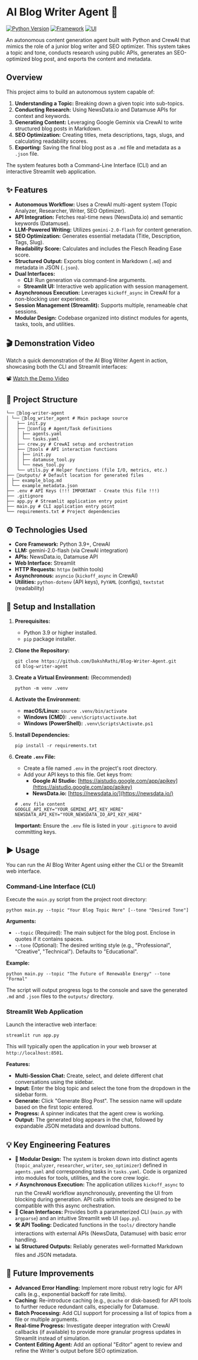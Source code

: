# AI Blog Writer Agent 📝

[![Python Version](https://img.shields.io/badge/Python-3.9%2B-blue.svg)](https://python.org)
[![Framework](https://img.shields.io/badge/Framework-CrewAI-orange.svg)](https://crewai.com/)
[![UI](https://img.shields.io/badge/UI-Streamlit-red.svg)](https://streamlit.io/)

An autonomous content generation agent built with Python and CrewAI that mimics the role of a junior blog writer and SEO optimizer. This system takes a topic and tone, conducts research using public APIs, generates an SEO-optimized blog post, and exports the content and metadata.

## Overview

This project aims to build an autonomous system capable of:

1.  **Understanding a Topic:** Breaking down a given topic into sub-topics.
2.  **Conducting Research:** Using NewsData.io and Datamuse APIs for context and keywords.
3.  **Generating Content:** Leveraging Google Geminix via CrewAI to write structured blog posts in Markdown.
4.  **SEO Optimization:** Creating titles, meta descriptions, tags, slugs, and calculating readability scores.
5.  **Exporting:** Saving the final blog post as a `.md` file and metadata as a `.json` file.

The system features both a Command-Line Interface (CLI) and an interactive Streamlit web application.

## ✨ Features

*   **Autonomous Workflow:** Uses a CrewAI multi-agent system (Topic Analyzer, Researcher, Writer, SEO Optimizer).
*   **API Integration:** Fetches real-time news (NewsData.io) and semantic keywords (Datamuse).
*   **LLM-Powered Writing:** Utilizes `gemini-2.0-flash` for content generation.
*   **SEO Optimization:** Generates essential metadata (Title, Description, Tags, Slug).
*   **Readability Score:** Calculates and includes the Flesch Reading Ease score.
*   **Structured Output:** Exports blog content in Markdown (`.md`) and metadata in JSON (`.json`).
*   **Dual Interfaces:**
    *   **CLI:** Run generation via command-line arguments.
    *   **Streamlit UI:** Interactive web application with session management.
*   **Asynchronous Execution:** Leverages `kickoff_async` in CrewAI for a non-blocking user experience.
*   **Session Management (Streamlit):** Supports multiple, renameable chat sessions.
*   **Modular Design:** Codebase organized into distinct modules for agents, tasks, tools, and utilities.

## 🎬 Demonstration Video

Watch a quick demonstration of the AI Blog Writer Agent in action, showcasing both the CLI and Streamlit interfaces:

📽️ [Watch the Demo Video](https://drive.google.com/file/d/1FUu5fjZbf302vp2Vu2jLAPO61ZX_M2kv/view?usp=sharing)

## 📂 Project Structure
```
└── 📁blog-writer-agent
│ └── 📁blog_writer_agent # Main package source
│   ├── init.py
│   ├── 📁config # Agent/Task definitions
│   │ ├── agents.yaml
│   │ └── tasks.yaml
│   ├── crew.py # CrewAI setup and orchestration
│   ├── 📁tools # API interaction functions
│   │ ├── init.py
│   │ ├── datamuse_tool.py
│   │ └── news_tool.py
│   └── utils.py # Helper functions (file I/O, metrics, etc.)
├── 📁outputs/ # Default location for generated files
│ ├── example_blog.md
│ └── example_metadata.json
├── .env # API Keys (!!! IMPORTANT - Create this file !!!)
├── .gitignore
├── app.py # Streamlit application entry point
├── main.py # CLI application entry point
└── requirements.txt # Project dependencies
```


## ⚙️ Technologies Used

*   **Core Framework:** Python 3.9+, CrewAI
*   **LLM:** gemini-2.0-flash (via CrewAI integration)
*   **APIs:** NewsData.io, Datamuse API
*   **Web Interface:** Streamlit
*   **HTTP Requests:** `httpx` (within tools)
*   **Asynchronous:** `asyncio` (`kickoff_async` in CrewAI)
*   **Utilities:** `python-dotenv` (API keys), `PyYAML` (configs), `textstat` (readability)

## 🚀 Setup and Installation

1.  **Prerequisites:**
    *   Python 3.9 or higher installed.
    *   `pip` package installer.

2.  **Clone the Repository:**
    ```
    git clone https://github.com/DakshRathi/Blog-Writer-Agent.git
    cd blog-writer-agent
    ```

3.  **Create a Virtual Environment:** (Recommended)
    ```
    python -m venv .venv
    ```

4.  **Activate the Environment:**
    *   **macOS/Linux:** `source .venv/bin/activate`
    *   **Windows (CMD):** `.venv\Scripts\activate.bat`
    *   **Windows (PowerShell):** `.venv\Scripts\Activate.ps1`

5.  **Install Dependencies:**
    ```
    pip install -r requirements.txt
    ```

6.  **Create `.env` File:**
    *   Create a file named `.env` in the project's root directory.
    *   Add your API keys to this file. Get keys from:
        *   **Google AI Studio:** [https://aistudio.google.com/app/apikey](https://aistudio.google.com/app/apikey)
        *   **NewsData.io:** [https://newsdata.io/](https://newsdata.io/)

    ```
    # .env file content
    GOOGLE_API_KEY="YOUR_GEMINI_API_KEY_HERE"
    NEWSDATA_API_KEY="YOUR_NEWSDATA_IO_API_KEY_HERE"
    ```
    **Important:** Ensure the `.env` file is listed in your `.gitignore` to avoid committing keys.

## ▶️ Usage

You can run the AI Blog Writer Agent using either the CLI or the Streamlit web interface.

### Command-Line Interface (CLI)

Execute the `main.py` script from the project root directory:

```
python main.py --topic "Your Blog Topic Here" [--tone "Desired Tone"]
```


**Arguments:**

*   `--topic` (Required): The main subject for the blog post. Enclose in quotes if it contains spaces.
*   `--tone` (Optional): The desired writing style (e.g., "Professional", "Creative", "Technical"). Defaults to "Educational".

**Example:**

```
python main.py --topic "The Future of Renewable Energy" --tone "Formal"
```


The script will output progress logs to the console and save the generated `.md` and `.json` files to the `outputs/` directory.

### Streamlit Web Application

Launch the interactive web interface:

```
streamlit run app.py
```


This will typically open the application in your web browser at `http://localhost:8501`.

**Features:**

*   **Multi-Session Chat:** Create, select, and delete different chat conversations using the sidebar.
*   **Input:** Enter the blog topic and select the tone from the dropdown in the sidebar form.
*   **Generate:** Click "Generate Blog Post". The session name will update based on the first topic entered.
*   **Progress:** A spinner indicates that the agent crew is working.
*   **Output:** The generated blog appears in the chat, followed by expandable JSON metadata and download buttons.


## 💡 Key Engineering Features


*   **🤖 Modular Design:** The system is broken down into distinct agents (`topic_analyzer`, `researcher`, `writer`, `seo_optimizer`) defined in `agents.yaml` and corresponding tasks in `tasks.yaml`. Code is organized into modules for tools, utilities, and the core crew logic.
*   **⚡ Asynchronous Execution:** The application utilizes `kickoff_async` to run the CrewAI workflow asynchronously, preventing the UI from blocking during generation. API calls within tools are designed to be compatible with this async orchestration.
*   **🧹 Clean Interfaces:** Provides both a parameterized CLI (`main.py` with `argparse`) and an intuitive Streamlit web UI (`app.py`).
*   **🛠️ API Tooling:** Dedicated functions in the `tools/` directory handle interactions with external APIs (NewsData, Datamuse) with basic error handling.
*   **📊 Structured Outputs:** Reliably generates well-formatted Markdown files and JSON metadata.


## 🔮 Future Improvements

*   **Advanced Error Handling:** Implement more robust retry logic for API calls (e.g., exponential backoff for rate limits).
*   **Caching:** Re-introduce caching (e.g., `@cache` or disk-based) for API tools to further reduce redundant calls, especially for Datamuse.
*   **Batch Processing:** Add CLI support for processing a list of topics from a file or multiple arguments.
*   **Real-time Progress:** Investigate deeper integration with CrewAI callbacks (if available) to provide more granular progress updates in Streamlit instead of simulation.
*   **Content Editing Agent:** Add an optional "Editor" agent to review and refine the Writer's output before SEO optimization.


